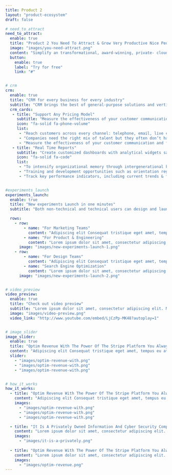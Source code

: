 ```yaml
---
title: Product 2
layout: "product-ecosystem"
draft: false

# need_to_attract
need_to_attract:
  enable: true
  title: "Product 2 You Need To Attract & Grow Very Productive Nice Peoples Work"
  image: "images/you-need-attract.png"
  content: "Simplify an transformational, award-winning, private- cloud Vendor Management System. Our solution is built on the most flexible technology capabilities that the promise of VMS."
  button: 
    enable: true
    label: "Try for free"
    link: "#"


# crm
crm:
  enable: true
  title: "CRM for every business for every industry"
  subtitle: "CRM brings the best of general-purpose solutions and vertical solutions under roof. We’re empowering you to redesign the user interface of the CRM, create"
  crm_cards:
   - title: "Support Any Pricing Model"
     subtitle: "Measure the effectiveness of your customer communication and find the best time and channel to reach out your customers."
     icon: "fa-solid fa-phone-volume"
     list:
      - "Reach customers across every channel: telephone, email, live chat, and social media Utmost enables real-time ."
      - "Companies need the right mix of talent but they often don’t have visibility into how many non-employee workers they have."
      - "Measure the effectiveness of your customer communication and find the best time and channel to reach out your customers."
   - title: "Real Time Reports"
     subtitle: "Create customized dashboards with analytical widgets sales, such as charts, target meters, KPIs, and funnels."
     icon: "fa-solid fa-code"
     list:
      - "To intensify organizational memory through intergenerational knowledge and experience transfer."
      - "Training and development opportunities such as orientation regulation and process management tools are offered."
      - "Track key performance indicators, including current trends & future predictions organizational memory"


#experiments_launch
experiments_launch:
  enable: true
  title: "New experiments Launch in one minutes"
  subtitle: "Both non-technical and technical users can design and launch new experiments quickly. Distinctio cumque totam explicabo, quia minima quae esse! Laudantium impedit ratione dignissimos."

  rows: 
    - row: 
        - name: "For Marketing Teams"
          content: "Adipiscing elit Consequat tristique eget amet, tempus eu at consecttur.Leo facilisi nunc viverra tellus. Ac laoreet sit vel consquat. consectetur adip iscing elit. tempus eu at consecttur."
        - name: "For Product & Engineering"
          content: "Lorem ipsum dolor sit amet, consectetur adipiscing elit. Consequat tristique eget amet, sit vel consquat. consectetur adip iscing elit. tempus eu at consecttur."
      image: "images/new-experiments-launch-1.png"
    - row: 
        - name: "For Design Teams"
          content: "Adipiscing elit Consequat tristique eget amet, tempus eu at consecttur.Leo facilisi nunc viverra tellus. Ac laoreet sit vel consquat. consectetur adip iscing elit. tempus eu at consecttur."
        - name: "Search Engine Optimization"
          content: "Lorem ipsum dolor sit amet, consectetur adipiscing elit. Consequat tristique eget amet, sit vel consquat. consectetur adip iscing elit. tempus eu at consecttur."
      image: "images/new-experiments-launch-2.png"


# video_preview
video_preview:
  enable: true
  title: "Check out video preview"
  subtitle: "Lorem ipsum dolor sit amet, consectetur adipiscing elit. Morbi egestas Werat viverra id et aliquet. vulputate egestas sollicitudin."
  image: "images/video-preview.png"
  video_link: "http://www.youtube.com/embed/LjCzPp-MK48?autoplay=1"


# image_slider
image_slider:
  enable: true
  title: "Optim Revenue With The Power Of The Stripe Platform You Always Work With"
  content: "Adipiscing elit Consequat tristique eget amet, tempus eu at. Leonardo facilisi nunc viverra tellus. Ac laoreet sit vel consquat. consectetur adipiscing elit. Consequat tristique eget amet, tempus eu at consecttur. Leo facilisi nunc viverra tellus. Ac laoreet sit vel consquat consecttur"
  slider:
    - "images/optim-revenue-with.png"
    - "images/optim-revenue-with.png"
    - "images/optim-revenue-with.png"


# how_it_works
how_it_works: 
  - title: "Optim Revenue With The Power Of The Stripe Platform You Always Work With"
    content: "Adipiscing elit Consequat tristique eget amet, tempus eu at. Leonardo facilisi nunc viverra tellus. Ac laoreet sit vel consquat. consectetur adipiscing elit. Consequat tristique eget amet, tempus eu at consecttur. Leo facilisi nunc viverra tellus. Ac laoreet sit vel consquat consecttur"
    images:
      - "images/optim-revenue-with.png"
      - "images/optim-revenue-with.png"
      - "images/optim-revenue-with.png"

  - title: "It Is A Privately Owned Information And Cyber Security Company"
    content: "Lorem ipsum dolor sit amet, consectetur adipiscing elit. Consequat tristique eget amet, tempus eu at consecttur. Leo facilisi nunc viverra tellus. Ac laoreet sit vel consquat. consectetur adipiscing elit. Consequat tristique eget amet, tempus eu at consecttur. Leo facilisi nunc viverra tellus. Ac laoreet sit vel consquat."
    images: 
      - "images/it-is-a-privately.png"
    
  - title: "Optim Revenue With The Power Of The Stripe Platform You Always Work With"
    content: "Lorem ipsum dolor sit amet, consectetur adipiscing elit. Consequat tristique eget amet, tempus eu at consecttur. Leo facilisi nunc viverra tellus. Ac laoreet sit vel consquat. consectetur adipiscing elit. Consequat tristique eget amet, tempus eu at consecttur. Leo facilisi nunc viverra tellus. Ac laoreet sit vel consquat."
    images: 
      - "images/optim-revenue.png"
---
```

